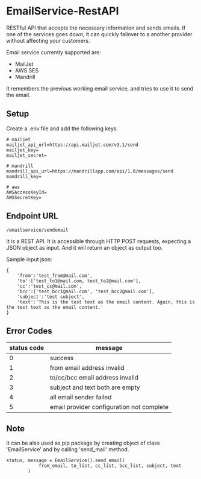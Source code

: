 # EmailService-RestAPI

RESTful API that accepts the necessary information and sends emails. If one of the services goes down, it can quickly failover to a another provider without affecting your customers.

Email service currently supported are:
- MailJet
- AWS SES
- Mandrill

It remembers the previous working email service, and tries to use it to send the email.

Setup
-----------
Create a .env file and add the following keys.
```
# mailjet
mailjet_api_url=https://api.mailjet.com/v3.1/send
mailjet_key=
mailjet_secret=

# mandrill
mandrill_api_url=https://mandrillapp.com/api/1.0/messages/send
mandrill_key=

# aws
AWSAccessKeyId=
AWSSecretKey=
```

Endpoint URL
-----------
```
/emailservice/sendemail
```
It is a REST API. It is accessible through HTTP POST requests, expecting a JSON object as input. And it will return an object as output too.


Sample input json:
```
{
    'from':'test_from@mail.com',
    'to':['test_to1@mail.com, test_to2@mail.com'],
    'cc':'test_cc@mail.com',
    'bcc':['test_bcc1@mail.com', 'test_bcc2@mail.com'],
    'subject':'test subject',
    'text':'This is the test text as the email content. Again, this is the test text as the email content.'
}
```

Error Codes
-----------
status code | message
----------- | -------
0           | success
1           | from email address invalid
2           | to/cc/bcc email address invalid
3           | subject and text both are empty
4           | all email sender failed
5           | email provider configuration not complete


Note
-----------
It can be also used as pip package by creating object of class 'EmailService' and by calling 'send_mail' method.
```
status, message = EmailService().send_email(
            from_email, to_list, cc_list, bcc_list, subject, text
        )
```
